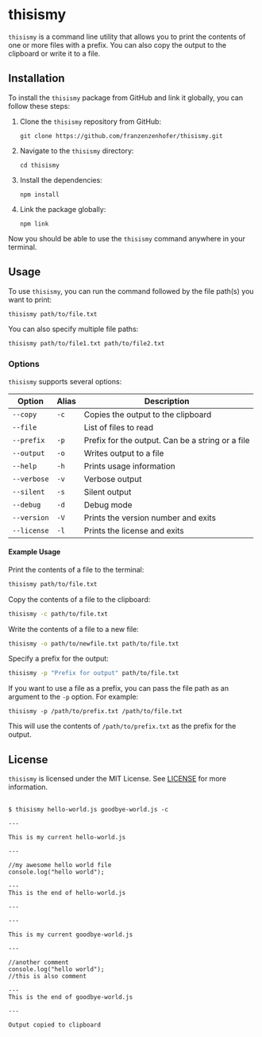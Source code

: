 # thisismy

`thisismy` is a command line utility that allows you to print the contents of one or more files with a prefix. You can also copy the output to the clipboard or write it to a file.

## Installation

To install the `thisismy` package from GitHub and link it globally, you can follow these steps:

1. Clone the `thisismy` repository from GitHub:

   ```
   git clone https://github.com/franzenzenhofer/thisismy.git
   ```

2. Navigate to the `thisismy` directory:

   ```
   cd thisismy
   ```

3. Install the dependencies:

   ```
   npm install
   ```

4. Link the package globally:

   ```
   npm link
   ```

Now you should be able to use the `thisismy` command anywhere in your terminal.

## Usage

To use `thisismy`, you can run the command followed by the file path(s) you want to print:

```sh
thisismy path/to/file.txt
```

You can also specify multiple file paths:

```sh
thisismy path/to/file1.txt path/to/file2.txt
```

### Options

`thisismy` supports several options:

| Option | Alias | Description |
| ------ | ----- | ----------- |
| `--copy` | `-c` | Copies the output to the clipboard |
| `--file` | | List of files to read |
| `--prefix` | `-p` | Prefix for the output. Can be a string or a file |
| `--output` | `-o` | Writes output to a file |
| `--help` | `-h` | Prints usage information |
| `--verbose` | `-v` | Verbose output |
| `--silent` | `-s` | Silent output |
| `--debug` | `-d` | Debug mode |
| `--version` | `-V` | Prints the version number and exits |
| `--license` | `-l` | Prints the license and exits |

#### Example Usage

Print the contents of a file to the terminal:

```sh
thisismy path/to/file.txt
```

Copy the contents of a file to the clipboard:

```sh
thisismy -c path/to/file.txt
```

Write the contents of a file to a new file:

```sh
thisismy -o path/to/newfile.txt path/to/file.txt
```

Specify a prefix for the output:

```sh
thisismy -p "Prefix for output" path/to/file.txt
```

If you want to use a file as a prefix, you can pass the file path as an argument to the `-p` option. For example:

```
thisismy -p /path/to/prefix.txt /path/to/file.txt
```

This will use the contents of `/path/to/prefix.txt` as the prefix for the output.

## License

`thisismy` is licensed under the MIT License. See [LICENSE](LICENSE) for more information.

##

```
$ thisismy hello-world.js goodbye-world.js -c

---

This is my current hello-world.js

---

//my awesome hello world file
console.log("hello world");

---
This is the end of hello-world.js

---

---

This is my current goodbye-world.js

---

//another comment
console.log("hello world");
//this is also comment

---
This is the end of goodbye-world.js

---

Output copied to clipboard
```







